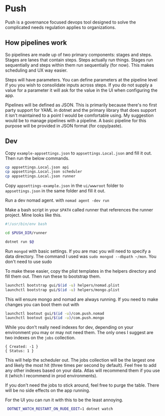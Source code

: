# Push

Push is a governance focused devops tool designed to solve the complicated needs regulation applies to organizations.

## How pipelines work

So pipelines are made up of two primary components: stages and steps. Stages are lanes that contain steps. Steps actually run things.
Stages run sequentially and steps within them run sequentially (for now). This makes scheduling and UX way easier.

Steps will have parameters. You can define parameters at the pipeline level if you you wish to consolidate inputs across steps.
If you do not supply a value for a parameter it will ask for the value in the UI when configuring the app.

Pipelines will be defined as JSON. This is primarily because there's no first party support for
YAML in dotnet and the primary library that does support it isn't maintained to a point I would be comfortable using. My suggestion
would be to manage pipelines with a pipeline. A basic pipeline for this purpose will be provided in JSON format (for copy/paste).

## Dev

Copy `example-appsettings.json` to `appsettings.Local.json` and fill it out. Then run the below commands.

```bash
cp appsettings.Local.json api
cp appsettings.Local.json scheduler
cp appsettings.Local.json runner
```

Copy `appsettings-example.json` in the `ui/wwwroot` folder to `appsettings.json` in the same folder and fill it out.

Run a dev nomad agent. with `nomad agent -dev run`

Make a bash script in your `$PATH` called runner that references the runner project. Mine looks like this.

```bash
#!/usr/bin/env bash

cd $PUSH_DIR/runner

dotnet run $@
```

Run `mongod` with basic settings. If you are mac you will need to specify a data directory.
The command I used was `sudo mongod --dbpath ~/mon`. You don't need to use sudo

To make these easier, copy the plist templates in the helpers directory and fill them out. Then run these to bootstrap them.

```bash
launchctl bootstrap gui/$(id -u) helpers/nomad.plist
launchctl bootstrap gui/$(id -u) helpers/mongo.plist
```

This will ensure mongo and nomad are always running. If you need to make changes you can boot them out with

```bash
launchctl bootout gui/$(id -u)/com.push.nomad
launchctl bootout gui/$(id -u)/com.push.mongo
```

While you don't really need indexes for dev, depending on your environment you may or may not need them.
The only ones I suggest are two indexes on the `jobs` collection.

```
{ Created: -1 }
{ Status: 1 }
```

This will help the scheduler out. The jobs collection will be the largest one and likely the most hit (three times per second by default).
Feel free to add any other indexes based on your data. Atlas will recommend them if you use it (which I recommend in prod environments).

If you don't need the jobs to stick around, feel free to purge the table. There will be no side effects on the app running. 

For the UI you can run it with this to be the least annoying.

```bash
 DOTNET_WATCH_RESTART_ON_RUDE_EDIT=1 dotnet watch
```


